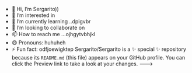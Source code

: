 - 👋 Hi, I’m Sergarito))
- 👀 I’m interested in 
- 🌱 I’m currently learning ..dpigvbr
- 💞️ I’m looking to collaborate on 
- 📫 How to reach me ...ojhgytvbhjkl
- 😄 Pronouns: huhuheh
- ⚡ Fun fact: odfjoewigktep
Sergarito/Sergarito is a ✨ special ✨ repository because its `README.md` (this file) appears on your GitHub profile.
You can click the Preview link to take a look at your changes.
--->

